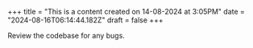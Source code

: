 +++
title = "This is a content created on 14-08-2024 at 3:05PM"
date = "2024-08-16T06:14:44.182Z"
draft = false
+++

  Review the codebase for any bugs.
        